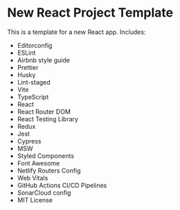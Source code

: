 # New React Project Template

This is a template for a new React app. Includes:

- Editorconfig
- ESLint
- Airbnb style guide
- Prettier
- Husky
- Lint-staged
- Vite
- TypeScript
- React
- React Router DOM
- React Testing Library
- Redux
- Jest
- Cypress
- MSW
- Styled Components
- Font Awesome
- Netlify Routers Config
- Web Vitals
- GitHub Actions CI/CD Pipelines
- SonarCloud config
- MIT License
